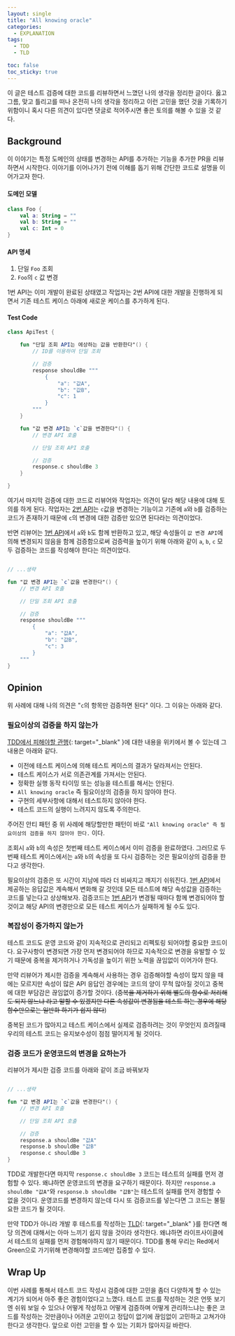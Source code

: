 ```yaml
---
layout: single
title: "All knowing oracle"
categories:
  - EXPLANATION
tags:
  - TDD
  - TLD

toc: false
toc_sticky: true
---
```


이 글은 테스트 검증에 대한 코드를 리뷰하면서 느꼈던 나의 생각을 정리한 글이다. 옳고 그름, 맞고 틀리고를 떠나 온전히 나의 생각을 정리하고 이런 고민을 했던 것을 기록하기 위함이니 혹시 다른 의견이 있다면 댓글로 적어주시면 좋은 토의를 해볼 수 있을 것 같다.

## Background

이 이야기는 특정 도메인의 상태를 변경하는 API를 추가하는 기능을 추가한 PR을 리뷰하면서 시작한다. 이야기를 이어나가기 전에 이해를 돕기 위해 간단한 코드로 설명을 이어가고자 한다.

#### 도메인 모델

```kotlin
class Foo {
    val a: String = ""
    val b: String = ""
    val c: Int = 0
}
```

#### API 명세

1. 단일 `Foo` 조회
2. `Foo`의 `c` 값 변경

1번 API는 이미 개발이 완료된 상태였고 작업자는 2번 API에 대한 개발을 진행하게 되면서 기존 테스트 케이스 아래에 새로운 케이스를 추가하게 된다.

#### Test Code

```kotlin
class ApiTest {

    fun "단일 조회 API는 에상하는 값을 반환한다"() {
        // ID를 이용하여 단일 조회

        // 검증
        response shouldBe """
            {
                "a": "값A",
                "b": "값B",
                "c": 1
            }
        """
    }

    fun "값 변경 API는 `c`값을 변경한다"() {
        // 변경 API 호출

        // 단일 조회 API 호출

        // 검증
        response.c shouldBe 3
    }

}
```

여기서 마지막 검증에 대한 코드로 리뷰어와 작업자는 의견이 달라 해당 내용에 대해 토의를 하게 된다. 작업자는 [2번 API](#api-명세)는 `c`값을 변경하는 기능이고 기존에 `a`와 `b`를 검증하는 코드가 존재하기 때문에 `c`의 변경에 대한 검증만 있으면 된다라는 의견이었다.

반면 리뷰어는 [1번 API](#api-명세)에서 `a`와 `b`도 함께 반환하고 있고, 해당 속성들이 `값 변경 API`에 의해 변경되지 않음을 함께 검증함으로써 검증력을 높이기 위해 아래와 같이 `a`, `b`, `c` 모두 검증하는 코드를 작성해야 한다는 의견이었다.

```kotlin

// ...생략

fun "값 변경 API는 `c`값을 변경한다"() {
    // 변경 API 호출

    // 단일 조회 API 호출

    // 검증
    response shouldBe """
        {
            "a": "값A",
            "b": "값B",
            "c": 3
        }
    """
}

```

## Opinion

위 사례에 대해 나의 의견은 "`c`의 항목만 검증하면 된다" 이다. 그 이유는 아래와 같다.

### 필요이상의 검증을 하지 않는가

[TDD에서 피해야할 관행](https://en.wikipedia.org/wiki/Test-driven_development#Practices_to_avoid,_or_%22anti-patterns%22){: target="\_blank" }에 대한 내용을 위키에서 볼 수 있는데 그 내용은 아래와 같다.

- 이전에 테스트 케이스에 의해 테스트 케이스의 결과가 달라져서는 안된다.
- 테스트 케이스가 서로 의존관계를 가져서는 안된다.
- 정확한 실행 동작 타이밍 또는 성능을 테스트를 해서는 안된다.
- `All knowing oracle` 즉 필요이상의 검증을 하지 않아야 한다.
- 구현의 세부사항에 대해서 테스트하지 않아야 한다.
- 테스트 코드의 실행이 느려지지 않도록 주의한다.

주어진 안티 패턴 중 위 사례에 해당할만한 패턴이 바로 `"All knowing oracle" 즉 필요이상의 검증을 하지 않아야 한다.` 이다.

조회시 `a`와 `b`의 속성은 첫번째 테스트 케이스에서 이미 검증을 완료하였다. 그러므로 두번째 테스트 케이스에서는 `a`와 `b`의 속성을 또 다시 검증하는 것은 필요이상의 검증을 한다고 생각한다.

필요이상의 검증은 또 시간이 지남에 따라 더 비싸지고 깨지기 쉬워진다. [1번 API](#api-명세)에서 제공하는 응답값은 계속해서 변화해 갈 것인데 모든 테스트에 해당 속성값을 검증하는 코드를 넣는다고 상상해보자. 검증코드는 [1번 API](#api-명세)가 변경될 때마다 함께 변경되어야 할 것이고 해당 API의 변경만으로 모든 테스트 케이스가 실패하게 될 수도 있다.

### 복잡성이 증가하지 않는가

테스트 코드도 운영 코드와 같이 지속적으로 관리되고 리펙토링 되어야할 중요한 코드이다. 요구사항이 변경되면 가장 먼저 변경되어야 하므로 지속적으로 변경을 유발할 수 있기 때문에 중복을 제거하거나 가독성을 높이기 위한 노력을 끊임없이 이어가야 한다.

만약 리뷰어가 제시한 검증을 계속해서 사용하는 경우 검증해야할 속성이 많지 않을 때에는 모르지만 속성이 많은 API 응답인 경우에는 코드의 양이 무척 많아질 것이고 중복에 대한 부담감은 끊임없이 증가할 것이다. (~~중복을 제거하기 위해 별도의 함수로 처리해도 되지 않느냐 라고 말할 수 있겠지만 다른 속성값이 변경됨을 테스트 하는 경우에 해당 함수만으로는 일반화 하기가 쉽지 않다~~)

중복된 코드가 많아지고 테스트 케이스에서 실제로 검증하려는 것이 무엇인지 흐려질때 우리의 테스트 코드는 유지보수성이 점점 떨어지게 될 것이다.

### 검증 코드가 운영코드의 변경을 요하는가

리뷰어가 제시한 검증 코드를 아래와 같이 조금 바꿔보자

```kotlin

// ...생략

fun "값 변경 API는 `c`값을 변경한다"() {
    // 변경 API 호출

    // 단일 조회 API 호출

    // 검증
    response.a shouldBe "값A"
    response.b shouldBe "값B"
    response.c shouldBe 3
}

```

TDD로 개발한다면 마지막 `response.c shouldBe 3` 코드는 테스트의 실패를 먼저 경험할 수 있다. 왜냐하면 운영코드의 변경을 요구하기 때문이다. 하지만 `response.a shouldBe "값A"`와 `response.b shouldBe "값B"`는 테스트의 실패를 먼저 경험할 수 없을 것이다. 운영코드를 변경하지 않는데 다시 또 검증코드를 넣는다면 그 코드는 불필요한 코드가 될 것이다.

만약 TDD가 아니라 개발 후 테스트를 작성하는 [TLD](http://compilehorrors.com/test-driven-development-tdd-vs-test-last-development-tld-a-comparative-study/){: target="\_blank" }를 한다면 해당 의견에 대해서는 아마 느끼기 쉽지 않을 것이라 생각한다. 왜냐하면 라이프사이클에서 테스트의 실패를 먼저 경험해야하지 않기 때문이다. TDD를 통해 우리는 Red에서 Green으로 가기위해 변경해야할 코드에만 집중할 수 있다.

## Wrap Up

이번 사례를 통해서 테스트 코드 작성시 검증에 대한 고민을 좀더 다양하게 할 수 있는 계기가 되어서 아주 좋은 경험이었다고 느꼈다. 테스트 코드를 작성하는 것은 언뜻 보기엔 쉬워 보일 수 있으나 어떻게 작성하고 어떻게 검증하며 어떻게 관리하느냐는 좋은 코드를 작성하는 것만큼이나 어려운 고민이고 정답이 없기에 끊임없이 고민하고 고쳐가야 한다고 생각한다. 앞으로 이런 고민을 할 수 있는 기회가 많아지길 바란다.
